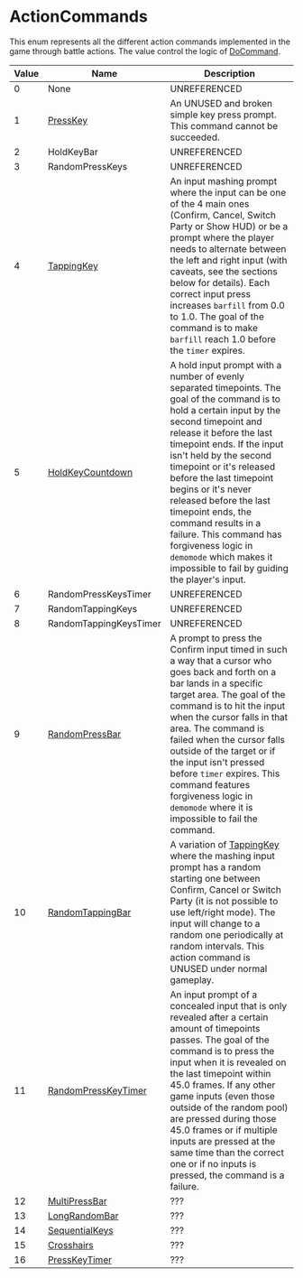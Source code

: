 # ActionCommands
This enum represents all the different action commands implemented in the game through battle actions. The value control the logic of [DoCommand](DoCommand.md).

|Value|Name|Description|
|-----|----|-----------|
|0|None|UNREFERENCED|
|1|[PressKey](Action%20commands/PressKey.md)|An UNUSED and broken simple key press prompt. This command cannot be succeeded.|
|2|HoldKeyBar|UNREFERENCED|
|3|RandomPressKeys|UNREFERENCED|
|4|[TappingKey](Action%20commands/TappingKey.md)|An input mashing prompt where the input can be one of the 4 main ones (Confirm, Cancel, Switch Party or Show HUD) or be a prompt where the player needs to alternate between the left and right input (with caveats, see the sections below for details). Each correct input press increases `barfill` from 0.0 to 1.0. The goal of the command is to make `barfill` reach 1.0 before the `timer` expires.|
|5|[HoldKeyCountdown](Action%20commands/HoldKeyCountdown.md)|A hold input prompt with a number of evenly separated timepoints. The goal of the command is to hold a certain input by the second timepoint and release it before the last timepoint ends. If the input isn't held by the second timepoint or it's released before the last timepoint begins or it's never released before the last timepoint ends, the command results in a failure. This command has forgiveness logic in `demomode` which makes it impossible to fail by guiding the player's input.|
|6|RandomPressKeysTimer|UNREFERENCED|
|7|RandomTappingKeys|UNREFERENCED|
|8|RandomTappingKeysTimer|UNREFERENCED|
|9|[RandomPressBar](Action%20commands/RandomPressBar.md)|A prompt to press the Confirm input timed in such a way that a cursor who goes back and forth on a bar lands in a specific target area. The goal of the command is to hit the input when the cursor falls in that area. The command is failed when the cursor falls outside of the target or if the input isn't pressed before `timer` expires. This command features forgiveness logic in `demomode` where it is impossible to fail the command.|
|10|[RandomTappingBar](Action%20commands/RandomTappingBar.md)|A variation of [TappingKey](TappingKey.md) where the mashing input prompt has a random starting one between Confirm, Cancel or Switch Party (it is not possible to use left/right mode). The input will change to a random one periodically at random intervals. This action command is UNUSED under normal gameplay.|
|11|[RandomPressKeyTimer](Action%20commands/RandomPressKeyTimer.md)|An input prompt of a concealed input that is only revealed after a certain amount of timepoints passes. The goal of the command is to press the input when it is revealed on the last timepoint within 45.0 frames. If any other game inputs (even those outside of the random pool) are pressed during those 45.0 frames or if multiple inputs are pressed at the same time than the correct one or if no inputs is pressed, the command is a failure.|
|12|[MultiPressBar](Action%20commands/MultiPressBar.md)|???|
|13|[LongRandomBar](Action%20commands/LongRandomBar.md)|???|
|14|[SequentialKeys](Action%20commands/SequentialKeys.md)|???|
|15|[Crosshairs](Action%20commands/Crosshairs.md)|???|
|16|[PressKeyTimer](Action%20commands/PressKeyTimer.md)|???|
